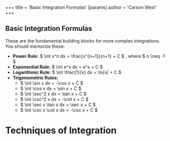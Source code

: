+++
 title = 'Basic Integration Formulas'
[params]
	author = 'Carson West'
+++
## Basic Integration Formulas 
These are the fundamental building blocks for more complex integrations.  You should memorize these:

* **Power Rule:**  $ \int x^n dx = \frac{x^{n+1}}{n+1} + C $ , where  $ n \neq -1 $ 
* **Exponential Rule:**  $ \int e^x dx = e^x + C $ 
* **Logarithmic Rule:**  $ \int \frac{1}{x} dx = \ln|x| + C $ 
* **Trigonometric Rules:**
    *  $ \int \sin x dx = -\cos x + C $ 
    *  $ \int \cos x dx = \sin x + C $ 
    *  $ \int \sec^2 x dx = \tan x + C $ 
    *  $ \int \csc^2 x dx = -\cot x + C $ 
    *  $ \int \sec x \tan x dx = \sec x + C $ 
    *  $ \int \csc x \cot x dx = -\csc x + C $ 

# Techniques of Integration